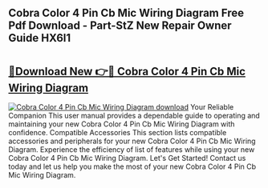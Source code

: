## Cobra Color 4 Pin Cb Mic Wiring Diagram Free Pdf Download - Part-StZ New Repair Owner Guide HX6l1

# <h2><a href="http://dft9kd.blite.top/?on=Cobra+Color+4+Pin+Cb+Mic+Wiring+Diagram">🔗Download New 👉🔴 Cobra Color 4 Pin Cb Mic Wiring Diagram</a></h2>

[![Cobra Color 4 Pin Cb Mic Wiring Diagram download](https://i.imgur.com/lujVjoI.png)](http://dft9kd.blite.top/?on=Cobra+Color+4+Pin+Cb+Mic+Wiring+Diagram)
Your Reliable Companion This user manual provides a dependable guide to operating and maintaining your new Cobra Color 4 Pin Cb Mic Wiring Diagram with confidence. Compatible Accessories This section lists compatible accessories and peripherals for your new Cobra Color 4 Pin Cb Mic Wiring Diagram. Experience the efficiency of list of features while using your new Cobra Color 4 Pin Cb Mic Wiring Diagram. Let's Get Started! Contact us today and let us help you make the most of your new Cobra Color 4 Pin Cb Mic Wiring Diagram.
